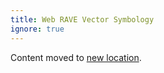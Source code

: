 ```yaml
---
title: Web RAVE Vector Symbology
ignore: true
---
```


Content moved to [new location]({{site.baseurl}}/Technical_Reference/Symbology/webrave_symbology.html).